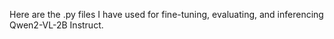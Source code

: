 Here are the .py files I have used for fine-tuning, evaluating, and inferencing Qwen2-VL-2B Instruct.
